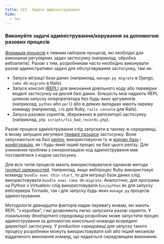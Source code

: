 ```yaml
---
title: XII. Задачі адміністрування
hide:
  - toc
---
```

### Виконуйте задачі адміністрування/керування за допомогою разових процесів

[Формація процесів](./concurrency.md) є певним набором процесів, які необхідні для виконання регулярних задач застосунку (наприклад, обробка вебзапитів). Разом з тим, розробникам часто необхідно виконувати разові адміністративні задачі для обслуговування застосунку, такі як:

* Запуск міграції бази даних (наприклад, `manage.py migrate` в Django, `rake db:migrate` в Rails).
* Запуск консолі ([REPL](http://en.wikipedia.org/wiki/Read-eval-print_loop)) для виконання довільного коду або перевірки моделі застосунку на діючій базі даних. Більшість мов надають REPL шляхом запуску інтерпретатора без будь-яких аргументів (наприклад, `python` або `perl`) або в деяких випадках мають окрему команду (наприклад, `irb` для Ruby, `rails console` для Rails).
* Запуск разових скриптів, збережених в репозиторії застосунку (наприклад, `php scripts/fix_bad_records.php`).

Разові процеси адміністрування слід запускати в такому ж середовищі, в якому запущені регулярні [тривалі процеси](./processes.md) застосунку. Вони запускаються на базі [релізу](./build-release-run.md), використовуючи ту ж [кодову базу](./codebase.md) і [конфігурацію](./config.md), як і будь-який інший процес на базі цього релізу. Для уникнення проблем з синхронізацією код адміністрування має поставлятися з кодом застосунку.

Для всіх типів процесів мають використовуватися однакові методи [ізоляції залежностей](./dependencies.md). Наприклад, якщо вебпроцес Ruby використовує команду `bundle exec thin start`, то для міграції бази даних слід використовувати `bundle exec rake db:migrate`. Аналогічно, для програми на Python з Virtualenv слід використовувати `bin/python` як для запуску вебсервера Tornado, так і для запуску будь-яких `manage.py` процесів адміністрування.

Методологія дванадцяти факторів надає перевагу мовам, які мають REPL "з коробки", і які дозволяють легко запускати разові скрипти. У локальному development середовищі розробник може запустити процес адміністрування за допомогою консольної команди всередині директорії застосунку. У production середовищі для запуску такого процесу розробники можуть використовувати ssh або інший механізм віддаленого виконання команд, що надається середовищем виконання.
